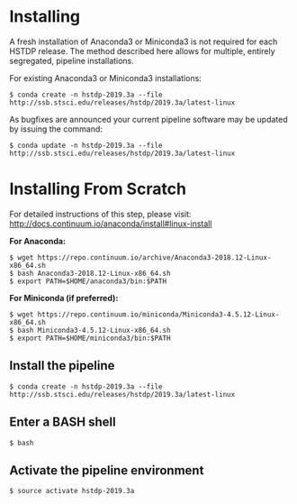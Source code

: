 # Installing

A fresh installation of Anaconda3 or Miniconda3 is not required for each HSTDP release. The method described here allows for multiple, entirely segregated, pipeline installations.

For existing Anaconda3 or Miniconda3 installations:

```
$ conda create -n hstdp-2019.3a --file http://ssb.stsci.edu/releases/hstdp/2019.3a/latest-linux
```

As bugfixes are announced your current pipeline software may be updated by issuing the command:

```
$ conda update -n hstdp-2019.3a --file http://ssb.stsci.edu/releases/hstdp/2019.3a/latest-linux
```

# Installing From Scratch

For detailed instructions of this step, please visit: http://docs.continuum.io/anaconda/install#linux-install

**For Anaconda:**

```
$ wget https://repo.continuum.io/archive/Anaconda3-2018.12-Linux-x86_64.sh
$ bash Anaconda3-2018.12-Linux-x86_64.sh
$ export PATH=$HOME/anaconda3/bin:$PATH
```

**For Miniconda (if preferred):**

```
$ wget https://repo.continuum.io/miniconda/Miniconda3-4.5.12-Linux-x86_64.sh
$ bash Miniconda3-4.5.12-Linux-x86_64.sh
$ export PATH=$HOME/miniconda3/bin:$PATH
```

## Install the pipeline

```
$ conda create -n hstdp-2019.3a --file http://ssb.stsci.edu/releases/hstdp/2019.3a/latest-linux
```

## Enter a BASH shell

```
$ bash
```

## Activate the pipeline environment

```
$ source activate hstdp-2019.3a
```
